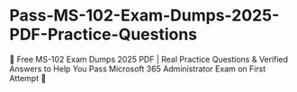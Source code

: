 # Pass-MS-102-Exam-Dumps-2025-PDF-Practice-Questions
🎯 Free MS-102 Exam Dumps 2025 PDF | Real Practice Questions &amp; Verified Answers to Help You Pass Microsoft 365 Administrator Exam on First Attempt 💯
